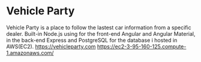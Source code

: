 # Vehicle Party 
 Vehicle Party is a place to follow the lastest car information from a specific dealer. Built-in Node.js using for the front-end Angular and Angular Material, in the back-end Express and PostgreSQL for the database i hosted in AWS(EC2).
https://vehicleparty.com
https://ec2-3-95-160-125.compute-1.amazonaws.com/
